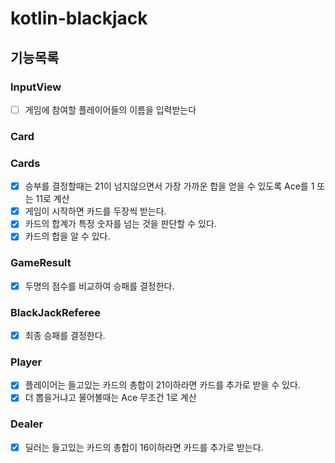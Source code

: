 # kotlin-blackjack

## 기능목록

### InputView
- [ ] 게임에 참여할 플레이어들의 이름을 입력받는다 

### Card

### Cards
- [x] 승부를 결정할때는 21이 넘지않으면서 가장 가까운 합을 얻을 수 있도록 Ace를 1 또는 11로 계산
- [x] 게임이 시작하면 카드를 두장씩 받는다.
- [x] 카드의 합계가 특정 숫자를 넘는 것을 판단할 수 있다.
- [x] 카드의 합을 알 수 있다.

### GameResult
- [x] 두명의 점수를 비교하여 승패를 결정한다.

### BlackJackReferee
- [x] 최종 승패를 결정한다.

### Player
- [x] 플레이어는 들고있는 카드의 총합이 21이하라면 카드를 추가로 받을 수 있다.
- [x] 더 뽑을거냐고 물어볼때는 Ace 무조건 1로 계산

### Dealer
- [x] 딜러는 들고있는 카드의 총합이 16이하라면 카드를 추가로 받는다.
